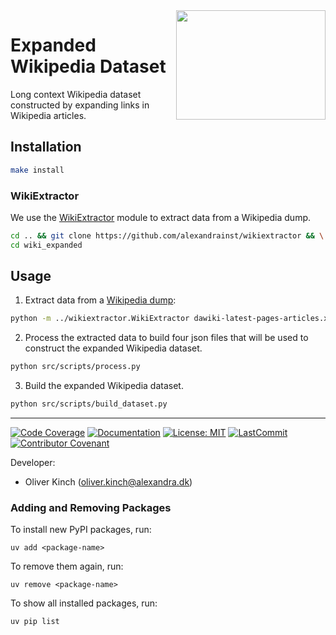 <a href="https://github.com/alexandrainst/wiki_expanded">
<img
    src="https://filedn.com/lRBwPhPxgV74tO0rDoe8SpH/alexandra/alexandra-logo.jpeg"
	width="239"
	height="175"
	align="right"
/>
</a>

# Expanded Wikipedia Dataset

Long context Wikipedia dataset constructed by expanding links in Wikipedia articles.

## Installation

```bash
make install
```

### WikiExtractor

We use the [WikiExtractor](https://github.com/attardi/wikiextractor) module to extract data from a Wikipedia dump.

```bash
cd .. && git clone https://github.com/alexandrainst/wikiextractor && \
cd wiki_expanded
```

## Usage

1. Extract data from a [Wikipedia dump](https://dumps.wikimedia.org/dawiki/latest/):

```bash
python -m ../wikiextractor.WikiExtractor dawiki-latest-pages-articles.xml.bz2 --links --json --output=data/raw/text
```

2. Process the extracted data to build four json files that will be used to construct the expanded Wikipedia dataset.

```bash
python src/scripts/process.py
```

3. Build the expanded Wikipedia dataset.

```bash
python src/scripts/build_dataset.py
```

______________________________________________________________________
[![Code Coverage](https://img.shields.io/badge/Coverage-0%25-red.svg)](https://github.com/alexandrainst/wiki_expanded/tree/main/tests)
[![Documentation](https://img.shields.io/badge/docs-passing-green)](https://alexandrainst.github.io/wiki_expanded)
[![License: MIT](https://img.shields.io/badge/License-MIT-yellow.svg)](https://github.com/alexandrainst/wiki_expanded/blob/main/LICENSE)
[![LastCommit](https://img.shields.io/github/last-commit/alexandrainst/wiki_expanded)](https://github.com/alexandrainst/wiki_expanded/commits/main)
[![Contributor Covenant](https://img.shields.io/badge/Contributor%20Covenant-2.0-4baaaa.svg)](https://github.com/alexandrainst/wiki_expanded/blob/main/CODE_OF_CONDUCT.md)

Developer:

- Oliver Kinch (oliver.kinch@alexandra.dk)


### Adding and Removing Packages

To install new PyPI packages, run:
```
uv add <package-name>
```

To remove them again, run:
```
uv remove <package-name>
```

To show all installed packages, run:
```
uv pip list
```
